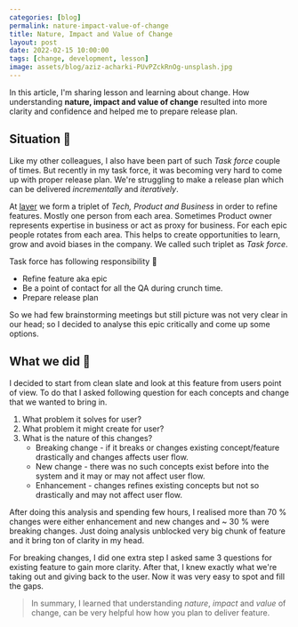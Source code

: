 ```yaml
---
categories: [blog]
permalink: nature-impact-value-of-change
title: Nature, Impact and Value of Change
layout: post
date: 2022-02-15 10:00:00
tags: [change, development, lesson]
image: assets/blog/aziz-acharki-PUvPZckRnOg-unsplash.jpg
---
```


In this article, I'm sharing lesson and learning about change. How understanding **nature, impact and value of change** resulted into more clarity and confidence and helped me to prepare release plan.

## Situation 🤺

Like my other colleagues, I also have been part of such *Task force* couple of times. But recently in my task force, it was becoming very hard to come up with proper release plan. We're struggling to make a release plan which can be delivered *incrementally* and *iteratively*.

At [layer](https://golayer.io/about/) we form a triplet of *Tech, Product and Business* in order to refine features. Mostly one person from each area. Sometimes Product owner represents expertise in business or act as proxy for business. For each epic people rotates from each area. This helps to create opportunities to learn, grow and avoid biases in the company. We called such triplet as *Task force*.

Task force has following responsibility 💪

- Refine feature aka epic
- Be a point of contact for all the QA during crunch time.
- Prepare release plan

So we had few brainstorming meetings but still picture was not very clear in our head; so I decided to analyse this epic critically and come up some options.

## What we did 🤞

I decided to start from clean slate and look at this feature from users point of view. To do that I asked following question for each concepts and change that we wanted to bring in.

1. What problem it solves for user?
1. What problem it might create for user?
1. What is the nature of this changes?
   - Breaking change - if it breaks or changes existing concept/feature drastically and changes affects user flow.
   - New change - there was no such concepts exist before into the system and it may or may not  affect user flow.
   - Enhancement - changes refines existing concepts but not so drastically and may  not affect user flow.

After doing this analysis and spending few hours, I realised more than 70 % changes were either enhancement and new changes and ~ 30 % were breaking changes. Just doing analysis unblocked very big chunk of feature and it bring ton of clarity in my head.

For breaking changes, I did one extra step I asked same 3 questions for existing feature to gain more clarity. After that, I knew exactly what we're taking out and giving back to the user. Now it was very easy to spot and fill the gaps.

> In summary, I learned that understanding *nature*, *impact* and *value* of change, can be very helpful how how you plan to deliver feature.
